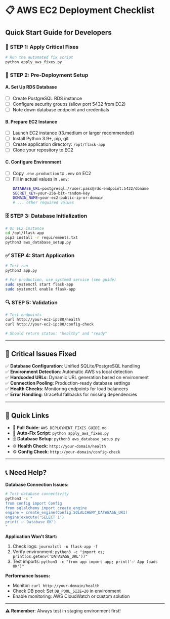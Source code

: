 # 📋 AWS EC2 Deployment Checklist

## Quick Start Guide for Developers

### 🚀 **STEP 1: Apply Critical Fixes**

```bash
# Run the automated fix script
python apply_aws_fixes.py
```

### 🔧 **STEP 2: Pre-Deployment Setup**

#### A. **Set Up RDS Database**

- [ ] Create PostgreSQL RDS instance
- [ ] Configure security groups (allow port 5432 from EC2)
- [ ] Note down database endpoint and credentials

#### B. **Prepare EC2 Instance**

- [ ] Launch EC2 instance (t3.medium or larger recommended)
- [ ] Install Python 3.9+, pip, git
- [ ] Create application directory: `/opt/flask-app`
- [ ] Clone your repository to EC2

#### C. **Configure Environment**

- [ ] Copy `.env.production` to `.env` on EC2
- [ ] Fill in actual values in `.env`:
  ```bash
  DATABASE_URL=postgresql://user:pass@rds-endpoint:5432/dbname
  SECRET_KEY=your-256-bit-random-key
  DOMAIN_NAME=your-ec2-public-ip-or-domain
  # ... other required values
  ```

### 🗄️ **STEP 3: Database Initialization**

```bash
# On EC2 instance
cd /opt/flask-app
pip3 install -r requirements.txt
python3 aws_database_setup.py
```

### ✅ **STEP 4: Start Application**

```bash
# Test run
python3 app.py

# For production, use systemd service (see guide)
sudo systemctl start flask-app
sudo systemctl enable flask-app
```

### 🔍 **STEP 5: Validation**

```bash
# Test endpoints
curl http://your-ec2-ip:80/health
curl http://your-ec2-ip:80/config-check

# Should return status: "healthy" and "ready"
```

---

## 🚨 **Critical Issues Fixed**

✅ **Database Configuration**: Unified SQLite/PostgreSQL handling  
✅ **Environment Detection**: Automatic AWS vs local detection  
✅ **Hardcoded URLs**: Dynamic URL generation based on environment  
✅ **Connection Pooling**: Production-ready database settings  
✅ **Health Checks**: Monitoring endpoints for load balancers  
✅ **Error Handling**: Graceful fallbacks for missing dependencies

---

## 🔗 **Quick Links**

- 📖 **Full Guide**: `AWS_DEPLOYMENT_FIXES_GUIDE.md`
- 🔧 **Auto-Fix Script**: `python apply_aws_fixes.py`
- 🗄️ **Database Setup**: `python3 aws_database_setup.py`
- 🌐 **Health Check**: `http://your-domain/health`
- ⚙️ **Config Check**: `http://your-domain/config-check`

---

## 📞 **Need Help?**

**Database Connection Issues:**

```bash
# Test database connectivity
python3 -c "
from config import Config
from sqlalchemy import create_engine
engine = create_engine(Config.SQLALCHEMY_DATABASE_URI)
engine.execute('SELECT 1')
print('✅ Database OK')
"
```

**Application Won't Start:**

1. Check logs: `journalctl -u flask-app -f`
2. Verify environment: `python3 -c "import os; print(os.getenv('DATABASE_URL'))"`
3. Test imports: `python3 -c "from app import app; print('✅ App loads OK')"`

**Performance Issues:**

- Monitor: `curl http://your-domain/health`
- Check DB pool: Set `DB_POOL_SIZE=20` in environment
- Enable monitoring: AWS CloudWatch or custom solution

---

⚠️ **Remember**: Always test in staging environment first!
